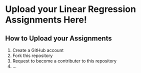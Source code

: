 # Upload your Linear Regression Assignments Here!

## How to Upload your Assignments

1. Create a GitHub account
2. Fork this repository
3. Request to become a contributer to this repository
4. ...
